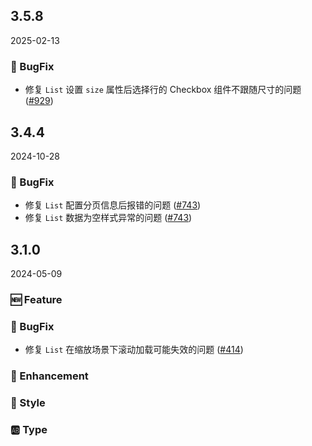 ## 3.5.8
2025-02-13

### 🐞 BugFix

-  修复 `List` 设置 `size` 属性后选择行的 Checkbox 组件不跟随尺寸的问题 ([#929](https://github.com/sheinsight/shineout-next/pull/929))

## 3.4.4
2024-10-28

### 🐞 BugFix

-  修复 `List` 配置分页信息后报错的问题 ([#743](https://github.com/sheinsight/shineout-next/pull/743))
-  修复 `List` 数据为空样式异常的问题 ([#743](https://github.com/sheinsight/shineout-next/pull/743))

## 3.1.0
2024-05-09

### 🆕 Feature

### 🐞 BugFix

- 修复 `List` 在缩放场景下滚动加载可能失效的问题 ([#414](https://github.com/sheinsight/shineout-next/pull/414))

### 💎 Enhancement

### 💅 Style

### 🆎 Type




